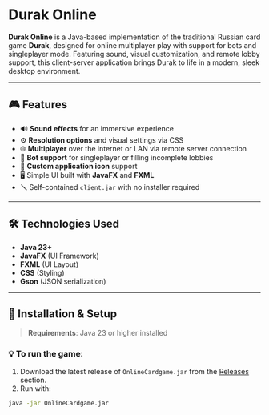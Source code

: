 # Durak Online

**Durak Online** is a Java-based implementation of the traditional Russian card game **Durak**, designed for online multiplayer play with support for bots and singleplayer mode. Featuring sound, visual customization, and remote lobby support, this client-server application brings Durak to life in a modern, sleek desktop environment.

---

## 🎮 Features

- 🔊 **Sound effects** for an immersive experience  
- ⚙️ **Resolution options** and visual settings via CSS  
- 🌐 **Multiplayer** over the internet or LAN via remote server connection  
- 🧠 **Bot support** for singleplayer or filling incomplete lobbies  
- 🎨 **Custom application icon** support  
- 🖥️ Simple UI built with **JavaFX** and **FXML**  
- 🪛 Self-contained `client.jar` with no installer required

---

## 🛠️ Technologies Used

- **Java 23+**
- **JavaFX** (UI Framework)
- **FXML** (UI Layout)
- **CSS** (Styling)
- **Gson** (JSON serialization)

---

## 🚀 Installation & Setup

> **Requirements**: Java 23 or higher installed

### 💡 To run the game:

1. Download the latest release of `OnlineCardgame.jar` from the [Releases](./releases) section.
2. Run with:

```bash
java -jar OnlineCardgame.jar
